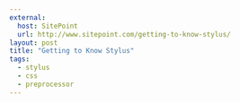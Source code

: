 ```yaml
---
external:
  host: SitePoint
  url: http://www.sitepoint.com/getting-to-know-stylus/
layout: post
title: "Getting to Know Stylus"
tags: 
  - stylus
  - css
  - preprocessor
---
```




